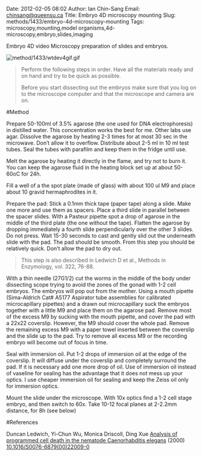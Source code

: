 Date: 2012-02-05 08:02
Author: Ian Chin-Sang
Email: chinsang@queensu.ca
Title: Embryo 4D microscopy mounting
Slug: methods/1433/embryo-4d-microscopy-mounting
Tags: microscopy,mounting,model organisms,4d-microscopy,embryo,slides,imaging

Embryo 4D video Microscopy preparation of slides and embryos.


![method/1433/wtdev4gif.gif](/static/images/method/1433/wtdev4gif.gif)



>Perform the following steps in order. Have all the materials ready and on hand and try to be quick as possible.
>
>Before you start dissecting out the embryos make sure that you log on to the microscope computer and that the microscope and camera are on.  




#Method

Prepare 50-100ml of 3.5% agarose (the one used for DNA electrophoresis) in distilled water. This concentration works the best for me. Other labs use agar. Dissolve the agarose by heating 2-3 times for at most 30 sec in the microwave. Don’t allow it to overflow. Distribute about 2-5 ml in 10 ml test tubes. Seal the tubes with parafilm and keep them in the fridge until use. 



Melt the agarose by heating it directly in the flame, and try not to burn it. You can keep the agarose fluid in the heating block set up at about 50-60oC for 24h. 



Fill a well of a the spot plate (made of glass) with about 100 ul M9 and place about 10 gravid hermaphrodites in it. 



Prepare the pad: Stick a 0.1mm thick tape (paper tape) along a slide. Make one more and use them as spacers. Place a third slide in parallel between the spacer slides. With a Pasteur pipette spot a drop of agarose in the middle of the third plate (the one without the tape). Flatten the agarose by dropping immediately a fourth slide perpendicularly over the other 3 slides. Do not press. Wait 15-30 seconds to cast and gently slid out the underneath slide with the pad. The pad should be smooth.  From this step you should be relatively quick. Don’t allow the pad to dry out.


>This step is also described in Ledwich D et al., Methods in Enzymology, vol. 322, 76-88.


With a thin needle (27G1/2) cut the worms in the middle of the body under dissecting scope trying to avoid the zones of the gonad with 1-2 cell embryos. The embryos will pop out from the mother. Using a mouth pipette (Sima-Aldrich Cat# A5177 Aspirator tube assemblies for calibrated microcapillary pipettes) and a drawn out microcapillary suck the embryos together with a little M9 and place them on the agarose pad. Remove most of the excess M9 by sucking with the mouth pipette, and cover the pad with a 22x22 coverslip. However, the M9 should cover the whole pad.  Remove the remaining excess M9 with a paper towel inserted between the coverslip and the slide up to the pad. Try to remove all excess M9 or the recording embryo will become out of focus in time.



Seal with immersion oil. Put 1-2 drops of immersion oil at the edge of the coverslip. It will diffuse under the coverslip and completely surround the pad. If it is necessary add one more drop of oil. Use of immersion oil instead of vaseline for sealing has the advantage that it does not mess up your optics. I use cheaper immersion oil for sealing and keep the Zeiss oil only for immersion optics.   



Mount the slide under the microscope. With 10x optics find a 1-2 cell stage embryo, and then switch to 60x. Take 10-12 focal planes at 2-2.2mm distance, for 8h (see below)





#References


Duncan Ledwich, Yi-Chun Wu, Monica Driscoll, Ding Xue [Analysis of programmed cell death in the nematode Caenorhabditis elegans](http://dx.doi.org/10.1016/S0076-6879(00)22009-0)  (2000)
[10.1016/S0076-6879(00)22009-0](http://dx.doi.org/10.1016/S0076-6879(00)22009-0)



